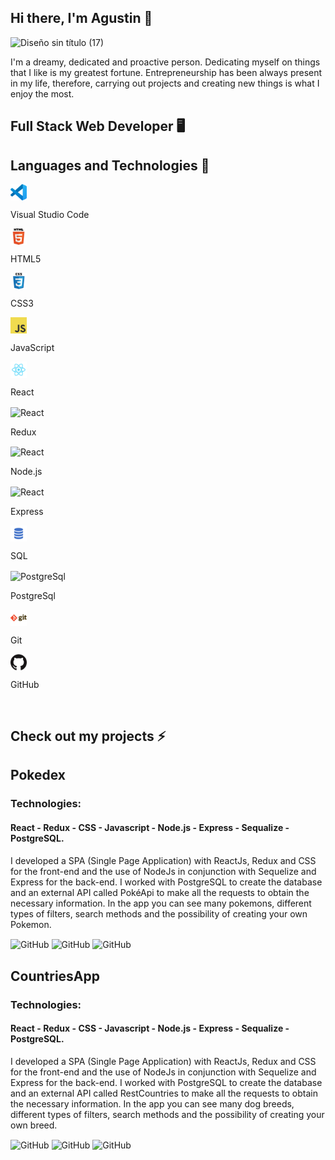 ## Hi there, I'm Agustin 👋

![Diseño sin título (17)](https://user-images.githubusercontent.com/88558875/150275343-9532ec24-db62-459e-a52d-1c51d4bec977.png)


I'm a dreamy, dedicated and proactive person. Dedicating myself on things that I like is my greatest fortune. Entrepreneurship has been always present in my life, therefore, carrying out projects and creating new things is what I enjoy the most.

## Full Stack Web Developer 🖥️

<!-- ## 📍 Connect with me:

[<img align="center" alt="LinkedIn" width="22px" src="https://cdn.jsdelivr.net/npm/simple-icons@v3/icons/linkedin.svg" />][linkedin]
[<img align="center" alt="email" width="22px" color="purple" src="https://cdn.jsdelivr.net/npm/simple-icons@3.13.0/icons/gmail.svg" />][email]
<br /> -->


## Languages and Technologies 🚀 

<img align="center" alt="Visual Studio Code" width="26px" src="https://raw.githubusercontent.com/github/explore/80688e429a7d4ef2fca1e82350fe8e3517d3494d/topics/visual-studio-code/visual-studio-code.png" />
  <p>Visual Studio Code</p>
  
<img align="center" alt="HTML5" width="26px" src="https://raw.githubusercontent.com/github/explore/80688e429a7d4ef2fca1e82350fe8e3517d3494d/topics/html/html.png" />
 <p>HTML5</p>
 
<img align="center" alt="CSS3" width="26px" src="https://raw.githubusercontent.com/github/explore/80688e429a7d4ef2fca1e82350fe8e3517d3494d/topics/css/css.png" />
 <p>CSS3</p>
 
<img align="center" alt="JavaScript" width="26px" src="https://raw.githubusercontent.com/github/explore/80688e429a7d4ef2fca1e82350fe8e3517d3494d/topics/javascript/javascript.png" />
 <p>JavaScript</p>
 
<img align="center" alt="React" width="26px" src="https://raw.githubusercontent.com/github/explore/80688e429a7d4ef2fca1e82350fe8e3517d3494d/topics/react/react.png" />
 <p>React</p>
 
 <img align="center" alt="React" width="24px" src="https://user-images.githubusercontent.com/88558875/150277168-c6ad6eaa-c4c5-4cc8-980f-0582400bc9b1.png" />
 <p>Redux</p>
 
 <img align="center" alt="React" width="28px" src="https://user-images.githubusercontent.com/88558875/150276711-3e9117f0-ac57-4ef0-84bb-18d6166b6944.png"/>
 <p>Node.js</p>
 
  <img align="center" alt="React" width="42px" src="https://user-images.githubusercontent.com/88558875/150276983-1957c516-b2e0-4abb-a32d-fe17e4218c2d.png"/>
 <p>Express</p>
 
<img align="center" alt="SQL" width="26px" src="https://raw.githubusercontent.com/github/explore/80688e429a7d4ef2fca1e82350fe8e3517d3494d/topics/sql/sql.png" />
 <p>SQL</p>
 
<img align="center" alt="PostgreSql" width="26px" src="https://cdn.jsdelivr.net/npm/simple-icons@3.13.0/icons/postgresql.svg" />
 <p>PostgreSql</p>
 
<img align="center" alt="Git" width="26px" src="https://raw.githubusercontent.com/github/explore/80688e429a7d4ef2fca1e82350fe8e3517d3494d/topics/git/git.png" />
 <p>Git</p>
 
<img align="center" alt="GitHub" width="26px" src="https://raw.githubusercontent.com/github/explore/78df643247d429f6cc873026c0622819ad797942/topics/github/github.png" />
 <p>GitHub</p>
</br>

## Check out my projects ⚡

## Pokedex
### Technologies:

#### React - Redux - CSS - Javascript - Node.js - Express - Sequalize - PostgreSQL.

I developed a SPA (Single Page Application) with ReactJs, Redux and CSS for the front-end and the use of NodeJs in conjunction with Sequelize and Express for the back-end. I worked with PostgreSQL to create the database and an external API called PokéApi to make all the requests to obtain the necessary information. In the app you can see many pokemons, different types of filters, search methods and the possibility of creating your own Pokemon.

<img align="center" alt="GitHub" src="https://user-images.githubusercontent.com/88558875/150287172-da860491-4e16-4f62-93bb-f786e6b16962.png"/>
<img align="center" alt="GitHub" src="https://user-images.githubusercontent.com/88558875/150288349-a61fcdcb-79a4-4f6a-ac7e-762c80a8fce1.gif"/>
<img align="center" alt="GitHub" src="https://user-images.githubusercontent.com/88558875/150288661-e8f1a74d-c690-4a34-bd6a-78ddd2cf4f7d.gif"/>


## CountriesApp
### Technologies:

#### React - Redux - CSS - Javascript - Node.js - Express - Sequalize - PostgreSQL.

I developed a SPA (Single Page Application) with ReactJs, Redux and CSS for the front-end and the use of NodeJs in conjunction with Sequelize and Express for the back-end. I worked with PostgreSQL to create the database and an external API called RestCountries to make all the requests to obtain the necessary information. In the app you can see many dog breeds, different types of filters, search methods and the possibility of creating your own breed.

<img align="center" alt="GitHub" src="https://user-images.githubusercontent.com/88558875/150282209-e5511063-32a0-4ea1-a554-14502da53da2.png"/>
<img align="center" alt="GitHub" src="https://user-images.githubusercontent.com/88558875/150284096-053799b2-9ffa-4d54-a5e3-63b32cd05dcf.gif"/>
<img align="center" alt="GitHub" src="https://user-images.githubusercontent.com/88558875/150283842-2e24e70b-aa01-47ac-8a33-d49559311c96.gif"/>



<!--
**zineR1/zineR1** is a ✨ _special_ ✨ repository because its `README.md` (this file) appears on your GitHub profile.

Here are some ideas to get you started:

- 🔭 I’m currently working on ...
- 🌱 I’m currently learning ...
- 👯 I’m looking to collaborate on ...
- 🤔 I’m looking for help with ...
- 💬 Ask me about ...
- 📫 How to reach me: ...
- 😄 Pronouns: ...
- ⚡ Fun fact: ...
-->
